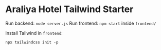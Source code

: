 # Araliya Hotel Tailwind Starter

Run backend: `node server.js`
Run frontend: `npm start` inside `frontend/`

Install Tailwind in `frontend`:
```
npx tailwindcss init -p
```